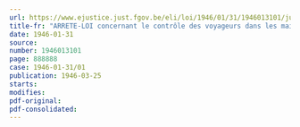 ```yaml
---
url: https://www.ejustice.just.fgov.be/eli/loi/1946/01/31/1946013101/justel
title-fr: "ARRETE-LOI concernant le contrôle des voyageurs dans les maisons d'hébergement"
date: 1946-01-31
source:
number: 1946013101
page: 888888
case: 1946-01-31/01
publication: 1946-03-25
starts:
modifies:
pdf-original:
pdf-consolidated:
---
```


